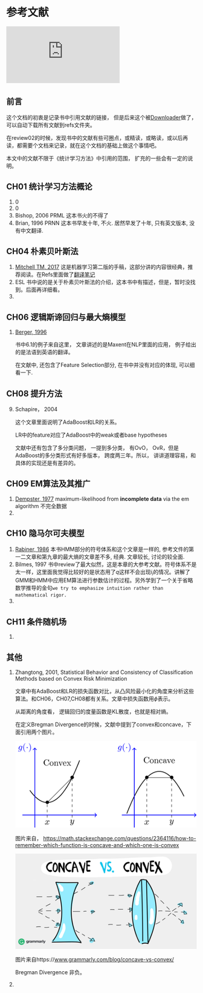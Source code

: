 # 参考文献
![Hits](https://www.smirkcao.info/hit_gits/Lihang/Refs/README.md)

## 前言

这个文档的初衷是记录书中引用文献的链接， 但是后来这个被[Downloader](../ref_downloader.sh)做了， 可以自动下载所有文献到refs文件夹。

在review02的时候，发现书中的文献有些可圈点，或精读，或略读，或以后再读，都需要个文档来记录，就在这个文档的基础上做这个事情吧。

本文中的文献不限于《统计学习方法》中引用的范围， 扩充的一些会有一定的说明。

## CH01 统计学习方法概论

1. 0
1. 0
1. Bishop, 2006 PRML 这本书火的不得了
1. Brian, 1996 PRNN 这本书早发十年, 不火. 居然早发了十年, 只有英文版本, 没有中文翻译. 

## CH04 朴素贝叶斯法

1. [Mitchell TM, 2017](http://www.cs.cmu.edu/~tom/mlbook/NBayesLogReg.pdf)
   这是机器学习第二版的手稿，这部分讲的内容很经典，推荐阅读。在Refs里面做了[翻译笔记](r_0401.md)
1. ESL
   书中说的是关于朴素贝叶斯法的介绍，这本书中有描述，但是，暂时没找到。后面再详细看。
1. 

## CH06 逻辑斯谛回归与最大熵模型

1. [Berger, 1996](http://www.cs.cornell.edu/courses/cs5740/2016sp/resources/maxent.pdf)

   书中6.1的例子来自这里， 文章讲述的是Maxent在NLP里面的应用， 例子给出的是法语到英语的翻译。 

   在文献中, 还包含了Feature Selection部分, 在书中并没有对应的体现, 可以细看一下.


## CH08 提升方法

9. Schapire， 2004

   这个文章里面说明了AdaBoost和LR的关系。

   LR中的feature对应了AdaBoost中的weak或者base hypotheses

   文献中还有包含了多分类问题， 一提到多分类， 有OvO， OvR，但是AdaBoost的多分类形式有好多版本， 跨度两三年。所以， 讲讲道理容易，和具体的实现还是有差异的。

## CH09 EM算法及其推广

1. [Dempster, 1977](http://web.mit.edu/6.435/www/Dempster77.pdf)
   maximum-likelihood from **incomplete data** via the em algorithm
   不完全数据
1. 

## CH10 隐马尔可夫模型

1. [Rabiner, 1986](https://www.cs.umb.edu/~rvetro/vetroBioComp/HMM/Rabiner1986%20An%20Introduction%20to%20Hidden%20Markov%20Models.pdf)
   本书HMM部分的符号体系和这个文章是一样的, 参考文件的第一二文章和第九章的最大熵的文章差不多, 经典. 文章较长, 讨论的较全面.
2. Bilmes, 1997
   书中review了最大似然，这是本章的大参考文献。符号体系不是太一样，这里面我觉得比较好的是状态用了$q$这样不会出现$i_i$的情况。讲解了GMM和HMM中应用EM算法进行参数估计的过程。另外学到了一个关于省略数学推导的金句`we try to emphasize intuition rather than mathematical rigor.`
3. 

## CH11 条件随机场

1. 

## 其他

1. Zhangtong, 2001, Statistical Behavior and Consistency of Classification Methods based on Convex Risk Minimization

   文章中有AdaBoost和LR的损失函数对比，从凸风险最小化的角度来分析这些算法。和CH06，CH07,CH08都有关系。文章中损失函数用$\phi$表示。

   从距离的角度看， 逻辑回归的度量函数是KL散度，也就是相对熵。

   在定义Bregman Divergence的时候，文献中提到了convex和concave，下面引用两个图片。

   ![img](assets/GNBZ4.png)

   图片来自， https://math.stackexchange.com/questions/2364116/how-to-remember-which-function-is-concave-and-which-one-is-convex

   ![Concave vs. Convex image](assets/Concave-vs.-Convex.jpg)

   图片来自https://www.grammarly.com/blog/concave-vs-convex/

   Bregman Divergence 非负。

1. 
